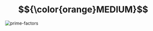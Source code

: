 # $${\color{orange}MEDIUM}$$
![prime-factors](https://user-images.githubusercontent.com/65892342/233269863-11953567-728e-47d9-abd2-1766fbd93c3a.svg)
